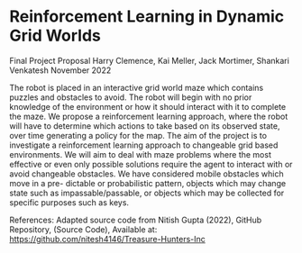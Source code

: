 # Reinforcement Learning in Dynamic Grid Worlds
Final Project Proposal
Harry Clemence, Kai Meller,
Jack Mortimer, Shankari Venkatesh
November 2022

The robot is placed in an interactive grid world maze which contains puzzles and obstacles
to avoid. The robot will begin with no prior knowledge of the environment or how it should
interact with it to complete the maze. We propose a reinforcement learning approach, where
the robot will have to determine which actions to take based on its observed state, over time
generating a policy for the map. The aim of the project is to investigate a reinforcement
learning approach to changeable grid based environments. We will aim to deal with maze
problems where the most effective or even only possible solutions require the agent to interact
with or avoid changeable obstacles. We have considered mobile obstacles which move in a pre-
dictable or probabilistic pattern, objects which may change state such as impassable/passable,
or objects which may be collected for specific purposes such as keys.

References:
Adapted source code from 
Nitish Gupta (2022), GitHub Repository, (Source Code), Available at:
https://github.com/nitesh4146/Treasure-Hunters-Inc